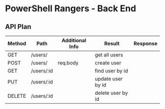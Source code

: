 # PowerShell Rangers - Back End

## API Plan

| Method | Path       | Additional Info | Result            | Response |
| ------ | ---------- | --------------- | ----------------- | -------- |
| GET    | /users/    |                 | get all users     |          |
| POST   | /users/    | req.body        | create user       |          |
| GET    | /users/:id |                 | find user by id   |          |
| PUT    | /users/:id |                 | update user by id |          |
| DELETE | /users/:id |                 | delete user by id |          |
